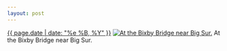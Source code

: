 ```yaml
---
layout: post
---
```


<p>
  <time><a href="/347">{{ page.date | date: "%e %B, %Y" }}</a></time>
  <a href="/347"><img src="{{ site.assets_url }}/347-640.jpg" srcset="{{ site.assets_url }}/347-1280.jpg 1280w, {{ site.assets_url }}/347-960.jpg 960w, {{ site.assets_url }}/347-640.jpg 640w, {{ site.assets_url }}/347-320.jpg 320w" sizes="(min-width: 700px) 50vw, calc(100vw - 2rem)" alt="At the Bixby Bridge near Big Sur." /></a>
  <span>At the Bixby Bridge near Big Sur.</span>
</p>
